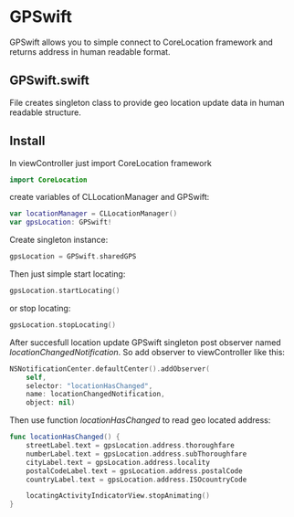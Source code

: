 # GPSwift

GPSwift allows you to simple connect to CoreLocation framework and returns address in human readable format.

## GPSwift.swift

File creates singleton class to provide geo location update data in human readable structure.

## Install

In viewController just import CoreLocation framework

``` swift
import CoreLocation
```

create variables of CLLocationManager and GPSwift:

``` swift
var locationManager = CLLocationManager()
var gpsLocation: GPSwift!
```

Create singleton instance:

``` swift
gpsLocation = GPSwift.sharedGPS
```

Then just simple start locating:

``` swift
gpsLocation.startLocating()
```

or stop locating:

``` swift
gpsLocation.stopLocating()
```

After succesfull location update GPSwift singleton post observer named *locationChangedNotification*. So add observer to viewController like this:

``` swift
NSNotificationCenter.defaultCenter().addObserver(
    self,
    selector: "locationHasChanged",
    name: locationChangedNotification,
    object: nil)
```

Then use function *locationHasChanged* to read geo located address:

``` swift
func locationHasChanged() {
    streetLabel.text = gpsLocation.address.thoroughfare
    numberLabel.text = gpsLocation.address.subThoroughfare
    cityLabel.text = gpsLocation.address.locality
    postalCodeLabel.text = gpsLocation.address.postalCode
    countryLabel.text = gpsLocation.address.ISOcountryCode

    locatingActivityIndicatorView.stopAnimating()
}
```